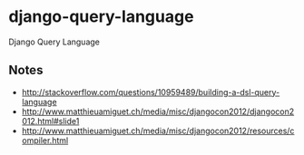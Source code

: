 django-query-language
=====================

Django Query Language

Notes
-----

- http://stackoverflow.com/questions/10959489/building-a-dsl-query-language
- http://www.matthieuamiguet.ch/media/misc/djangocon2012/djangocon2012.html#slide1
- http://www.matthieuamiguet.ch/media/misc/djangocon2012/resources/compiler.html
